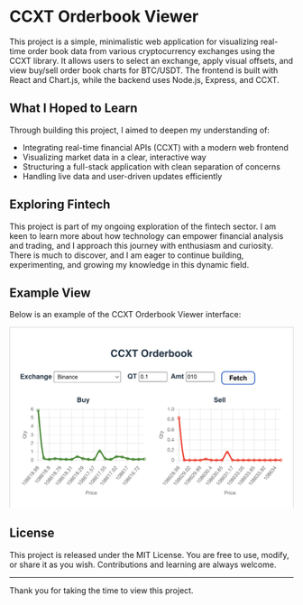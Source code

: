 # CCXT Orderbook Viewer

This project is a simple, minimalistic web application for visualizing real-time order book data from various cryptocurrency exchanges using the CCXT library. It allows users to select an exchange, apply visual offsets, and view buy/sell order book charts for BTC/USDT. The frontend is built with React and Chart.js, while the backend uses Node.js, Express, and CCXT.

## What I Hoped to Learn

Through building this project, I aimed to deepen my understanding of:
- Integrating real-time financial APIs (CCXT) with a modern web frontend
- Visualizing market data in a clear, interactive way
- Structuring a full-stack application with clean separation of concerns
- Handling live data and user-driven updates efficiently

## Exploring Fintech

This project is part of my ongoing exploration of the fintech sector. I am keen to learn more about how technology can empower financial analysis and trading, and I approach this journey with enthusiasm and curiosity. There is much to discover, and I am eager to continue building, experimenting, and growing my knowledge in this dynamic field.

## Example View

Below is an example of the CCXT Orderbook Viewer interface:

![Orderbook Viewer Example](frontend/src/assets/img.png) 

## License

This project is released under the MIT License. You are free to use, modify, or share it as you wish. Contributions and learning are always welcome. 

---

Thank you for taking the time to view this project. 